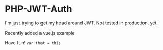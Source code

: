 # PHP-JWT-Auth

I'm just trying to get my head around JWT.
Not tested in production. yet.

Recently added a vue.js example

Have fun!
`var that = this`